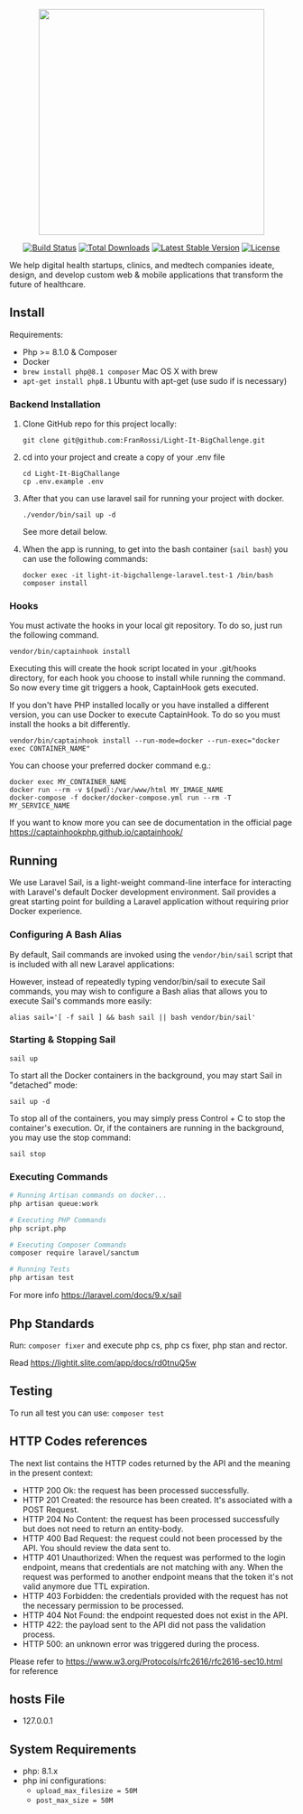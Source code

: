 <p align="center"><a href="https://lightit.io" target="_blank"><img src="https://lightit.io/images/Logo_purple.svg" width="400"></a></p>

<p align="center">
<a href="https://travis-ci.org/laravel/framework"><img src="https://travis-ci.org/laravel/framework.svg" alt="Build Status"></a>
<a href="https://packagist.org/packages/laravel/framework"><img src="https://img.shields.io/packagist/dt/laravel/framework" alt="Total Downloads"></a>
<a href="https://packagist.org/packages/laravel/framework"><img src="https://img.shields.io/packagist/v/laravel/framework" alt="Latest Stable Version"></a>
<a href="https://packagist.org/packages/laravel/framework"><img src="https://img.shields.io/packagist/l/laravel/framework" alt="License"></a>
</p>

We help digital health startups, clinics, and medtech companies ideate, design, and develop custom web & mobile applications that transform the future of healthcare.

## Install

Requirements:

- Php >= 8.1.0 & Composer
- Docker
- `brew install php@8.1 composer` Mac OS X with brew
- `apt-get install php8.1` Ubuntu with apt-get (use sudo if is necessary)

### Backend Installation

1. Clone GitHub repo for this project locally:

   ```
   git clone git@github.com:FranRossi/Light-It-BigChallenge.git
   ```

2. cd into your project and create a copy of your .env file

   ```
   cd Light-It-BigChallange
   cp .env.example .env
   ```

3. After that you can use laravel sail for running your project with docker.

   ```
   ./vendor/bin/sail up -d
   ```

   See more detail below.

4. When the app is running, to get into the bash container (`sail bash`) you can use the following commands:

   ```
   docker exec -it light-it-bigchallenge-laravel.test-1 /bin/bash
   composer install
   ```

### Hooks

You must activate the hooks in your local git repository. To do so, just run the following command.

```
vendor/bin/captainhook install
```

Executing this will create the hook script located in your .git/hooks directory, for each hook you choose to install while running the command. So now every time git triggers a hook, CaptainHook gets executed.

If you don't have PHP installed locally or you have installed a different version, you can use Docker to execute CaptainHook. To do so you must install the hooks a bit differently.

```
vendor/bin/captainhook install --run-mode=docker --run-exec="docker exec CONTAINER_NAME"
```

You can choose your preferred docker command e.g.:

```
docker exec MY_CONTAINER_NAME
docker run --rm -v $(pwd):/var/www/html MY_IMAGE_NAME
docker-compose -f docker/docker-compose.yml run --rm -T MY_SERVICE_NAME
```

If you want to know more you can see de documentation in the official page https://captainhookphp.github.io/captainhook/

## Running

We use Laravel Sail, is a light-weight command-line interface for interacting with Laravel's default Docker development environment. Sail provides a great starting point for building a Laravel application without requiring prior Docker experience.

### Configuring A Bash Alias

By default, Sail commands are invoked using the `vendor/bin/sail` script that is included with all new Laravel applications:

However, instead of repeatedly typing vendor/bin/sail to execute Sail commands, you may wish to configure a Bash alias that allows you to execute Sail's commands more easily:

`alias sail='[ -f sail ] && bash sail || bash vendor/bin/sail'`

### Starting & Stopping Sail

`sail up`

To start all the Docker containers in the background, you may start Sail in "detached" mode:

`sail up -d`

To stop all of the containers, you may simply press Control + C to stop the container's execution. Or, if the containers are running in the background, you may use the stop command:

`sail stop`

### Executing Commands

```bash
# Running Artisan commands on docker...
php artisan queue:work

# Executing PHP Commands
php script.php

# Executing Composer Commands
composer require laravel/sanctum

# Running Tests
php artisan test

```

For more info <https://laravel.com/docs/9.x/sail>

## Php Standards

Run: `composer fixer` and execute php cs, php cs fixer, php stan and rector.

Read <https://lightit.slite.com/app/docs/rd0tnuQ5w>

## Testing

To run all test you can use:
`composer test`

## HTTP Codes references

The next list contains the HTTP codes returned by the API and the meaning in the present context:

- HTTP 200 Ok: the request has been processed successfully.
- HTTP 201 Created: the resource has been created. It's associated with a POST Request.
- HTTP 204 No Content: the request has been processed successfully but does not need to return an entity-body.
- HTTP 400 Bad Request: the request could not been processed by the API. You should review the data sent to.
- HTTP 401 Unauthorized: When the request was performed to the login endpoint, means that credentials are not matching with any. When the request was performed to another endpoint means that the token it's not valid anymore due TTL expiration.
- HTTP 403 Forbidden: the credentials provided with the request has not the necessary permission to be processed.
- HTTP 404 Not Found: the endpoint requested does not exist in the API.
- HTTP 422: the payload sent to the API did not pass the validation process.
- HTTP 500: an unknown error was triggered during the process.

Please refer to <https://www.w3.org/Protocols/rfc2616/rfc2616-sec10.html> for reference

## hosts File

- 127.0.0.1

## System Requirements

- php: 8.1.x
- php ini configurations:
  - `upload_max_filesize = 50M`
  - `post_max_size = 50M`
